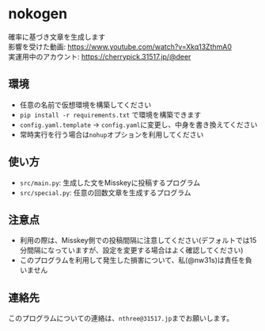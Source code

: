 # nokogen
確率に基づき文章を生成します  
影響を受けた動画: https://www.youtube.com/watch?v=Xkq13ZthmA0  
実運用中のアカウント: https://cherrypick.31517.jp/@deer  

## 環境
* 任意の名前で仮想環境を構築してください  
* `pip install -r requirements.txt` で環境を構築できます  
* `config.yaml.template` -> `config.yaml`に変更し、中身を書き換えてください  
* 常時実行を行う場合は`nohup`オプションを利用してください

## 使い方
* `src/main.py`: 生成した文をMisskeyに投稿するプログラム  
* `src/special.py`: 任意の回数文章を生成するプログラム  

## 注意点
* 利用の際は、Misskey側での投稿間隔に注意してください(デフォルトでは15分間隔になっていますが、設定を変更する場合はよく確認してください)  
* このプログラムを利用して発生した損害について、私(@nw31s)は責任を負いません

## 連絡先
このプログラムについての連絡は、`nthree@31517.jp`までお願いします。
